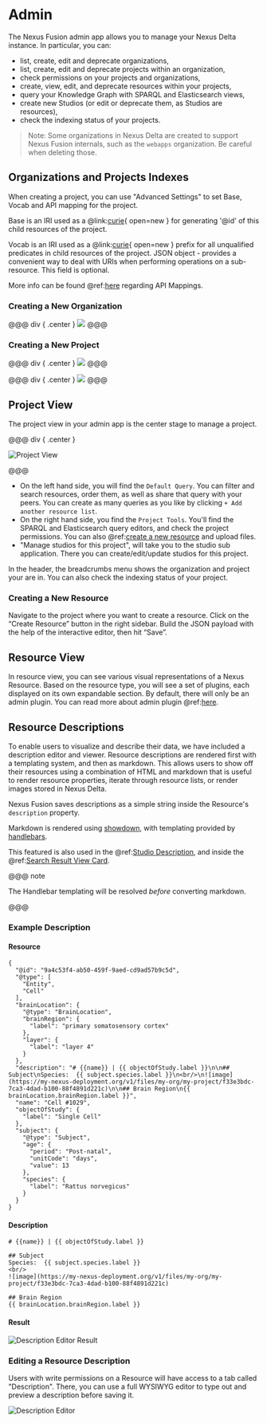 # Admin

The Nexus Fusion admin app allows you to manage your Nexus Delta instance. In particular, you can:

- list, create, edit and deprecate organizations,
- list, create, edit and deprecate projects within an organization,
- check permissions on your projects and organizations,
- create, view, edit, and deprecate resources within your projects,
- query your Knowledge Graph with SPARQL and Elasticsearch views,
- create new Studios (or edit or deprecate them, as Studios are resources),
- check the indexing status of your projects.

> Note: Some organizations in Nexus Delta are created to support Nexus Fusion internals, such as the `webapps` organization. Be careful when deleting those.

## Organizations and Projects Indexes

When creating a project, you can use "Advanced Settings" to set Base, Vocab and API mapping for the project.

Base is an IRI used as a @link:[curie](https://www.w3.org/TR/2010/NOTE-curie-20101216/){ open=new } for generating
'@id' of this child resources of the project.

Vocab is an IRI used as a @link:[curie](https://www.w3.org/TR/2010/NOTE-curie-20101216/){ open=new } prefix for all
unqualified predicates in child resources of the project. JSON object - provides a convenient way to deal with URIs
when performing operations on a sub-resource. This field is optional.

More info can be found @ref:[here](../delta/api/projects-api.md#api-mappings) regarding API Mappings.

### Creating a New Organization

@@@ div { .center }
![](../assets/try-nexus-sandbox-admin-create-org-form.png)
@@@

### Creating a New Project

@@@ div { .center }
![](../assets/try-nexus-sandbox-admin-organization.png)
@@@

@@@ div { .center }
![](../assets/try-nexus-sandbox-admin-create-project-form.png)
@@@

## Project View

The project view in your admin app is the center stage to manage a project.

@@@ div { .center }

![Project View](../assets/fusion-admin-project-page.png)

@@@

- On the left hand side, you will find the `Default Query`. You can filter and search resources, order them, as well
  as share that query with your peers. You can create as many queries as you like by clicking `+ Add another resource list`.
- On the right hand side, you find the `Project Tools`. You'll find the SPARQL and Elasticsearch query editors, and
  check the project permissions. You can also @ref:[create a new resource](admin.md#creating-a-new-resource) and upload files.
- "Manage studios for this project", will take you to the studio sub application. There you can create/edit/update
  studios for this project.

In the header, the breadcrumbs menu shows the organization and project your are in. You can also check the indexing
status of your project.

### Creating a New Resource

Navigate to the project where you want to create a resource. Click on the “Create Resource” button in the right sidebar.
Build the JSON payload with the help of the interactive editor, then hit “Save”.

## Resource View

In resource view, you can see various visual representations of a Nexus Resource. Based on the resource type, you will
see a set of plugins, each displayed on its own expandable section. By default, there will only be an admin plugin.
You can read more about admin plugin @ref:[here](plugins.md#default-plugins).

## Resource Descriptions

To enable users to visualize and describe their data, we have included a description editor and viewer. Resource descriptions are rendered first with a templating system, and then as markdown. This allows users to show off their resources using a combination of HTML and markdown that is useful to render resource properties, iterate through resource lists, or render images stored in Nexus Delta.

Nexus Fusion saves descriptions as a simple string inside the Resource's `description` property.

Markdown is rendered using [showdown](https://github.com/showdownjs/showdown), with templating provided by [handlebars](https://handlebarsjs.com/guide/).

This featured is also used in the @ref:[Studio Description](studio.md#studio-description), and inside the @ref:[Search Result View Card](search.md#result-grid).

@@@ note

The Handlebar templating will be resolved _before_ converting markdown.

@@@

### Example Description

#### Resource

```
{
  "@id": "9a4c53f4-ab50-459f-9aed-cd9ad57b9c5d",
  "@type": [
    "Entity",
    "Cell"
  ],
  "brainLocation": {
    "@type": "BrainLocation",
    "brainRegion": {
      "label": "primary somatosensory cortex"
    },
    "layer": {
      "label": "layer 4"
    }
  },
  "description": "# {{name}} | {{ objectOfStudy.label }}\n\n## Subject\nSpecies:  {{ subject.species.label }}\n<br/>\n![image](https://my-nexus-deployment.org/v1/files/my-org/my-project/f33e3bdc-7ca3-4dad-b100-88f4891d221c)\n\n## Brain Region\n{{ brainLocation.brainRegion.label }}",
  "name": "Cell #1029",
  "objectOfStudy": {
    "label": "Single Cell"
  },
  "subject": {
    "@type": "Subject",
    "age": {
      "period": "Post-natal",
      "unitCode": "days",
      "value": 13
    },
    "species": {
      "label": "Rattus norvegicus"
    }
  }
}
```

#### Description

```
# {{name}} | {{ objectOfStudy.label }}

## Subject
Species:  {{ subject.species.label }}
<br/>
![image](https://my-nexus-deployment.org/v1/files/my-org/my-project/f33e3bdc-7ca3-4dad-b100-88f4891d221c)

## Brain Region
{{ brainLocation.brainRegion.label }}

```

#### Result

![Description Editor Result](assets/description-editor-result.png)

### Editing a Resource Description

Users with write permissions on a Resource will have access to a tab called "Description". There, you can use a full WYSIWYG editor to type out and preview a description before saving it.

![Description Editor](assets/description-editor-example.png)

